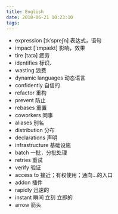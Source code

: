 ```yaml
---
title: English
date: 2018-06-21 10:23:10
tags:
---
```

* expression  [ɪkˈspreʃn]   表达式，语句
* impact      ['ɪmpækt]     影响，效果
* tire        [taɪə]        疲劳
* identifies 标识、
* wasting 浪费
* dynamic languages 动态语言
* confidently 自信的
* refactor 重构
* prevent 防止
* rebases 重置
* coworkers 同事
* aliases 别名
* distribution 分布
* declarations 声明
* infrastructure 基础设施
* batch 一批，分批处理
* retries 重试
* verify 验证
* access to 接近；有权使用；通向…的入口
* addon 插件
* rapidly 迅速的
* instant 瞬间 立刻 立即的
* arrow 箭头